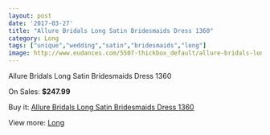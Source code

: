 ```yaml
---
layout: post
date: '2017-03-27'
title: "Allure Bridals Long Satin Bridesmaids Dress 1360"
category: Long
tags: ["unique","wedding","satin","bridesmaids","long"]
image: http://www.eudances.com/5507-thickbox_default/allure-bridals-long-satin-bridesmaids-dress-1360.jpg
---
```

Allure Bridals Long Satin Bridesmaids Dress 1360

On Sales: **$247.99**
<a href="https://www.eudances.com/en/long/1889-allure-bridals-long-satin-bridesmaids-dress-1360.html"><amp-img layout="responsive" width="600" height="600" src="//www.eudances.com/5507-thickbox_default/allure-bridals-long-satin-bridesmaids-dress-1360.jpg" alt="Allure Bridals Long Satin Bridesmaids Dress 1360 0" /></a>
<a href="https://www.eudances.com/en/long/1889-allure-bridals-long-satin-bridesmaids-dress-1360.html"><amp-img layout="responsive" width="600" height="600" src="//www.eudances.com/5508-thickbox_default/allure-bridals-long-satin-bridesmaids-dress-1360.jpg" alt="Allure Bridals Long Satin Bridesmaids Dress 1360 1" /></a>

Buy it: [Allure Bridals Long Satin Bridesmaids Dress 1360](https://www.eudances.com/en/long/1889-allure-bridals-long-satin-bridesmaids-dress-1360.html "Allure Bridals Long Satin Bridesmaids Dress 1360")

View more: [Long](https://www.eudances.com/en/21-long "Long")